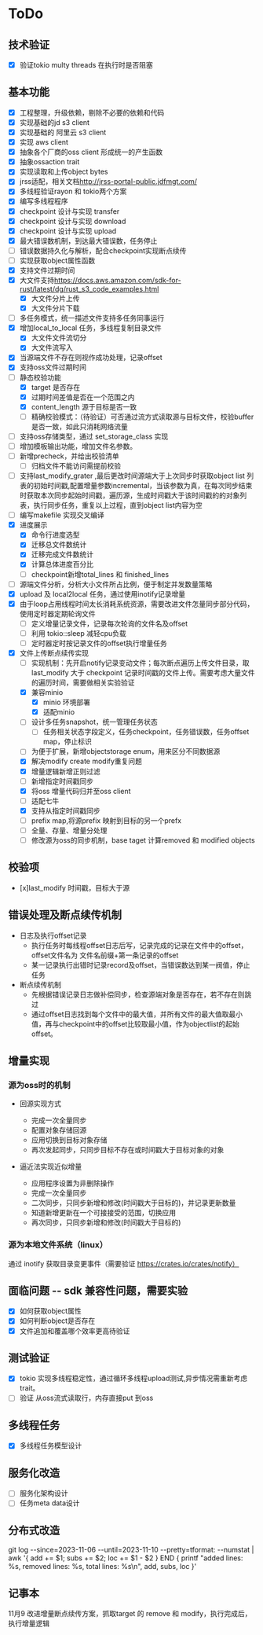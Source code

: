 # ToDo

## 技术验证

- [x] 验证tokio multy threads 在执行时是否阻塞

## 基本功能

- [x] 工程整理，升级依赖，剔除不必要的依赖和代码
- [x] 实现基础的jd s3 client
- [x] 实现基础的 阿里云 s3 client
- [x] 实现 aws client
- [x] 抽象各个厂商的oss client 形成统一的产生函数
- [x] 抽象ossaction trait
- [x] 实现读取和上传object bytes
- [x] jrss适配，相关文档<http://jrss-portal-public.jdfmgt.com/>
- [x] 多线程验证rayon 和 tokio两个方案
- [x] 编写多线程程序
- [x] checkpoint 设计与实现 transfer
- [x] checkpoint 设计与实现 download
- [x] checkpoint 设计与实现 upload
- [x] 最大错误数机制，到达最大错误数，任务停止
- [ ] 错误数据持久化与解析，配合checkpoint实现断点续传
- [ ] 实现获取object属性函数
- [x] 支持文件过期时间
- [x] 大文件支持<https://docs.aws.amazon.com/sdk-for-rust/latest/dg/rust_s3_code_examples.html>
  - [x] 大文件分片上传
  - [x] 大文件分片下载
- [ ] 多任务模式，统一描述文件支持多任务同事运行
- [x] 增加local_to_local 任务，多线程复制目录文件
  - [x] 大文件文件流切分
  - [x] 大文件流写入
- [x] 当源端文件不存在则视作成功处理，记录offset
- [x] 支持oss文件过期时间
- [ ] 静态校验功能
  - [x] target 是否存在
  - [x] 过期时间差值是否在一个范围之内
  - [x] content_length 源于目标是否一致
  - [ ] 精确校验模式：（待验证）可否通过流方式读取源与目标文件，校验buffer是否一致，如此只消耗网络流量
- [ ] 支持oss存储类型，通过 set_storage_class 实现
- [ ] 增加模板输出功能，增加文件名参数。
- [ ] 新增precheck，并给出校验清单
  - [ ] 归档文件不能访问需提前校验
- [ ] 支持last_modify_grater ,最后更改时间源端大于上次同步时获取object list 列表的初始时间戳,配置增量参数incremental，当该参数为真，在每次同步结束时获取本次同步起始时间戳，遍历源，生成时间戳大于该时间戳的的对象列表，执行同步任务，重复以上过程，直到object list内容为空
- [ ] 编写makefile 实现交叉编译
- [x] 进度展示
  - [x] 命令行进度选型
  - [x] 迁移总文件数统计
  - [x] 迁移完成文件数统计
  - [x] 计算总体进度百分比
  - [ ] checkpoint新增total_lines 和 finished_lines
- [ ] 源端文件分析，分析大小文件所占比例，便于制定并发数量策略
- [x] upload 及 local2local 任务，通过使用inotify记录增量
- [x] 由于loop占用线程时间太长消耗系统资源，需要改进文件怎量同步部分代码，使用定时器定期轮询文件
  - [ ] 定义增量记录文件，记录每次轮询的文件名及offset
  - [ ] 利用 tokio::sleep 减轻cpu负载
  - [ ] 定时器定时按记录文件的offset执行增量任务
- [x] 文件上传断点续传实现
  - [ ] 实现机制：先开启notify记录变动文件；每次断点遍历上传文件目录，取last_modify 大于  checkpoint 记录时间戳的文件上传。需要考虑大量文件的遍历时间，需要做相关实验验证
  - [x] 兼容minio
    - [x] minio 环境部署
    - [x] 适配minio
  - [ ] 设计多任务snapshot，统一管理任务状态
    - [ ] 任务相关状态字段定义，任务checkpoint，任务错误数，任务offset map，停止标识
  - [ ] 为便于扩展，新增objectstorage enum，用来区分不同数据源
  - [x] 解决modify create modify重复问题
  - [x] 增量逻辑新增正则过滤
  - [ ] 新增指定时间戳同步
  - [x] 将oss 增量代码归并至oss client
  - [ ] 适配七牛
  - [x] 支持从指定时间戳同步
  - [ ] prefix map,将源prefix 映射到目标的另一个prefx
  - [ ] 全量、存量、增量分处理
  - [ ] 修改源为oss的同步机制，base taget 计算removed 和 modified objects

## 校验项

- [x]last_modify 时间戳，目标大于源

## 错误处理及断点续传机制

- 日志及执行offset记录
  - 执行任务时每线程offset日志后写，记录完成的记录在文件中的offset，offset文件名为 文件名前缀+第一条记录的offset
  - 某一记录执行出错时记录record及offset，当错误数达到某一阀值，停止任务
- 断点续传机制
  - 先根据错误记录日志做补偿同步，检查源端对象是否存在，若不存在则跳过
  - 通过offset日志找到每个文件中的最大值，并所有文件的最大值取最小值，再与checkpoint中的offset比较取最小值，作为objectlist的起始offset。

## 增量实现

### 源为oss时的机制

- 回源实现方式
  - 完成一次全量同步
  - 配置对象存储回源
  - 应用切换到目标对象存储
  - 再次发起同步，只同步目标不存在或时间戳大于目标对象的对象

- 逼近法实现近似增量
  - 应用程序设置为非删除操作
  - 完成一次全量同步
  - 二次同步，只同步新增和修改(时间戳大于目标的)，并记录更新数量
  - 知道新增更新在一个可接接受的范围，切换应用
  - 再次同步，只同步新增和修改(时间戳大于目标的)

### 源为本地文件系统（linux）

通过 inotify 获取目录变更事件（需要验证 <https://crates.io/crates/notify）>

## 面临问题 -- sdk 兼容性问题，需要实验

- [x] 如何获取object属性
- [x] 如何判断object是否存在
- [x] 文件追加和覆盖哪个效率更高待验证

## 测试验证

- [x] tokio  实现多线程稳定性，通过循环多线程upload测试,异步情况需重新考虑trait。
- [ ] 验证 从oss流式读取行，内存直接put 到oss

## 多线程任务

- [x] 多线程任务模型设计

## 服务化改造

- [ ] 服务化架构设计
- [ ] 任务meta data设计

## 分布式改造

git log --since=2023-11-06 --until=2023-11-10 --pretty=tformat: --numstat | awk '{ add += $1; subs += $2; loc += $1 - $2 } END { printf "added lines: %s, removed lines: %s, total lines: %s\n", add, subs, loc }'


## 记事本

11月9
改进增量断点续传方案，抓取target 的 remove 和  modify，执行完成后，执行增量逻辑
